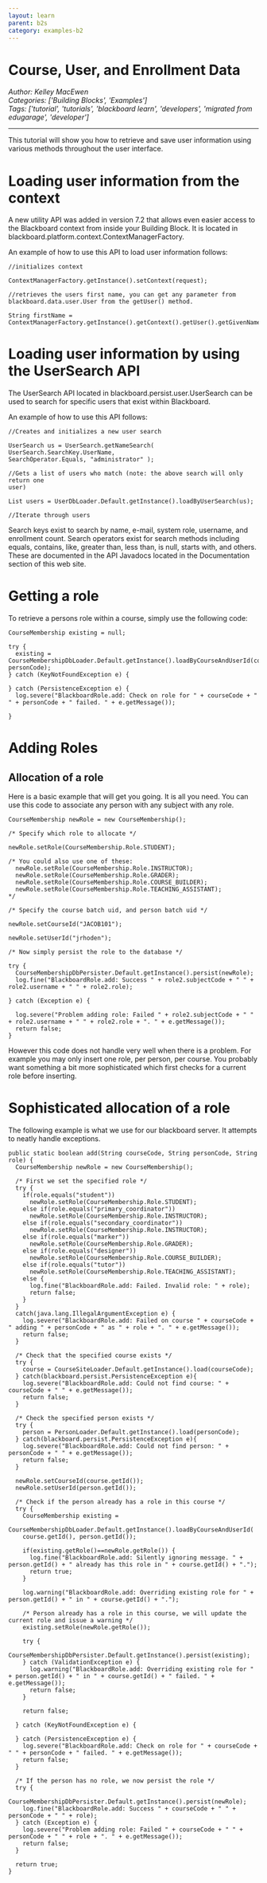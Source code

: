 ```yaml
---
layout: learn
parent: b2s
category: examples-b2
---
```

# Course, User, and Enrollment Data
*Author: Kelley MacEwen*  
*Categories: ['Building Blocks', 'Examples']*  
*Tags: ['tutorial', 'tutorials', 'blackboard learn', 'developers', 'migrated from edugarage', 'developer']*  
<hr />
This tutorial will show you how to retrieve and save user information using
various methods throughout the user interface.

# Loading user information from the context

A new utility API was added in version 7.2 that allows even easier access to
the Blackboard context from inside your Building Block. It is located in
blackboard.platform.context.ContextManagerFactory.

An example of how to use this API to load user information follows:
```
//initializes context

ContextManagerFactory.getInstance().setContext(request);

//retrieves the users first name, you can get any parameter from
blackboard.data.user.User from the getUser() method.

String firstName =
ContextManagerFactory.getInstance().getContext().getUser().getGivenName();
```

# Loading user information by using the UserSearch API

The UserSearch API located in blackboard.persist.user.UserSearch can be used
to search for specific users that exist within Blackboard.

An example of how to use this API follows:
```
//Creates and initializes a new user search

UserSearch us = UserSearch.getNameSearch( UserSearch.SearchKey.UserName,
SearchOperator.Equals, "administrator" );

//Gets a list of users who match (note: the above search will only return one
user)

List users = UserDbLoader.Default.getInstance().loadByUserSearch(us);

//Iterate through users
```

Search keys exist to search by name, e-mail, system role, username, and
enrollment count. Search operators exist for search methods including equals,
contains, like, greater than, less than, is null, starts with, and others.
These are documented in the API Javadocs located in the Documentation section
of this web site.

# Getting a role

To retrieve a persons role within a course, simply use the following code:
```
CourseMembership existing = null;

try {
  existing = CourseMembershipDbLoader.Default.getInstance().loadByCourseAndUserId(courseCode, personCode);
} catch (KeyNotFoundException e) {

} catch (PersistenceException e) {
  log.severe("BlackboardRole.add: Check on role for " + courseCode + " " + personCode + " failed. " + e.getMessage());

}
```

# Adding Roles

## Allocation of a role

Here is a basic example that will get you going. It is all you need. You can
use this code to associate any person with any subject with any role.
```
CourseMembership newRole = new CourseMembership();

/* Specify which role to allocate */

newRole.setRole(CourseMembership.Role.STUDENT);

/* You could also use one of these:
  newRole.setRole(CourseMembership.Role.INSTRUCTOR);
  newRole.setRole(CourseMembership.Role.GRADER);
  newRole.setRole(CourseMembership.Role.COURSE_BUILDER);
  newRole.setRole(CourseMembership.Role.TEACHING_ASSISTANT);
*/

/* Specify the course batch uid, and person batch uid */

newRole.setCourseId("JACOB101");

newRole.setUserId("jrhoden");

/* Now simply persist the role to the database */

try {
  CourseMembershipDbPersister.Default.getInstance().persist(newRole);
  log.fine("BlackboardRole.add: Success " + role2.subjectCode + " " + role2.username + " " + role2.role);

} catch (Exception e) {

  log.severe("Problem adding role: Failed " + role2.subjectCode + " " + role2.username + " " + role2.role + ". " + e.getMessage());
  return false;
}
```

However this code does not handle very well when there is a problem. For
example you may only insert one role, per person, per course. You probably
want something a bit more sophisticated which first checks for a current role
before inserting.

# Sophisticated allocation of a role

The following example is what we use for our blackboard server. It attempts to
neatly handle exceptions.
```
public static boolean add(String courseCode, String personCode, String role) {
  CourseMembership newRole = new CourseMembership();
  
  /* First we set the specified role */
  try {
    if(role.equals("student"))
      newRole.setRole(CourseMembership.Role.STUDENT);
    else if(role.equals("primary_coordinator"))
      newRole.setRole(CourseMembership.Role.INSTRUCTOR);
    else if(role.equals("secondary_coordinator"))
      newRole.setRole(CourseMembership.Role.INSTRUCTOR);
    else if(role.equals("marker"))
      newRole.setRole(CourseMembership.Role.GRADER);
    else if(role.equals("designer"))
      newRole.setRole(CourseMembership.Role.COURSE_BUILDER);
    else if(role.equals("tutor"))
      newRole.setRole(CourseMembership.Role.TEACHING_ASSISTANT);
    else {
      log.fine("BlackboardRole.add: Failed. Invalid role: " + role);
      return false;
    }
  }
  catch(java.lang.IllegalArgumentException e) {
    log.severe("BlackboardRole.add: Failed on course " + courseCode + " adding " + personCode + " as " + role + ". " + e.getMessage());
    return false;
  }

  /* Check that the specified course exists */
  try {
    course = CourseSiteLoader.Default.getInstance().load(courseCode);
  } catch(blackboard.persist.PersistenceException e){
    log.severe("BlackboardRole.add: Could not find course: " + courseCode + " " + e.getMessage());
    return false;
  }

  /* Check the specified person exists */
  try {
    person = PersonLoader.Default.getInstance().load(personCode);
  } catch(blackboard.persist.PersistenceException e){
    log.severe("BlackboardRole.add: Could not find person: " + personCode + " " + e.getMessage());
    return false;
  }

  newRole.setCourseId(course.getId());
  newRole.setUserId(person.getId());

  /* Check if the person already has a role in this course */
  try {
    CourseMembership existing =
      CourseMembershipDbLoader.Default.getInstance().loadByCourseAndUserId(
    course.getId(), person.getId());

    if(existing.getRole()==newRole.getRole()) {
      log.fine("BlackboardRole.add: Silently ignoring message. " + person.getId() + " already has this role in " + course.getId() + ".");
      return true;
    }
    
    log.warning("BlackboardRole.add: Overriding existing role for " + person.getId() + " in " + course.getId() + ".");

    /* Person already has a role in this course, we will update the current role and issue a warning */
    existing.setRole(newRole.getRole());

    try {
      CourseMembershipDbPersister.Default.getInstance().persist(existing);
    } catch (ValidationException e) {
      log.warning("BlackboardRole.add: Overriding existing role for " + person.getId() + " in " + course.getId() + " failed. " + e.getMessage());
      return false;
    }

    return false;

  } catch (KeyNotFoundException e) {

  } catch (PersistenceException e) {
    log.severe("BlackboardRole.add: Check on role for " + courseCode + " " + personCode + " failed. " + e.getMessage());
    return false;
  }

  /* If the person has no role, we now persist the role */
  try {
    CourseMembershipDbPersister.Default.getInstance().persist(newRole);
    log.fine("BlackboardRole.add: Success " + courseCode + " " + personCode + " " + role);
  } catch (Exception e) {
    log.severe("Problem adding role: Failed " + courseCode + " " + personCode + " " + role + ". " + e.getMessage());
    return false;
  }

  return true;
}
```
